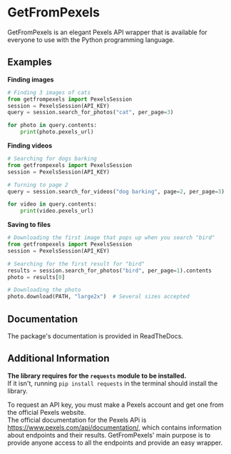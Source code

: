 # GetFromPexels
GetFromPexels is an elegant Pexels API wrapper that is available for everyone to use with the Python programming language.

## Examples
**Finding images**<br>
```py
# Finding 3 images of cats
from getfrompexels import PexelsSession
session = PexelsSession(API_KEY)
query = session.search_for_photos("cat", per_page=3)

for photo in query.contents:
    print(photo.pexels_url)
```

**Finding videos**<br>
```py
# Searching for dogs barking
from getfrompexels import PexelsSession
session = PexelsSession(API_KEY)

# Turning to page 2
query = session.search_for_videos("dog barking", page=2, per_page=3)

for video in query.contents:
    print(video.pexels_url)
```

**Saving to files**
```py
# Downloading the first image that pops up when you search "bird"
from getfrompexels import PexelsSession
session = PexelsSession(API_KEY)

# Searching for the first result for "bird"
results = session.search_for_photos("bird", per_page=1).contents
photo = results[0]

# Downloading the photo
photo.download(PATH, "large2x")  # Several sizes accepted
```

## Documentation
The package's documentation is provided in ReadTheDocs.

## Additional Information
**The library requires for the `requests` module to be installed.**<br>
If it isn't, running `pip install requests` in the terminal should install the library.<br>

To request an API key, you must make a Pexels account and get one from the official Pexels website.<br>
The official documentation for the Pexels APi is https://www.pexels.com/api/documentation/, which contains information about endpoints
and their results. GetFromPexels' main purpose is to provide anyone access to all the endpoints and provide an easy wrapper.
